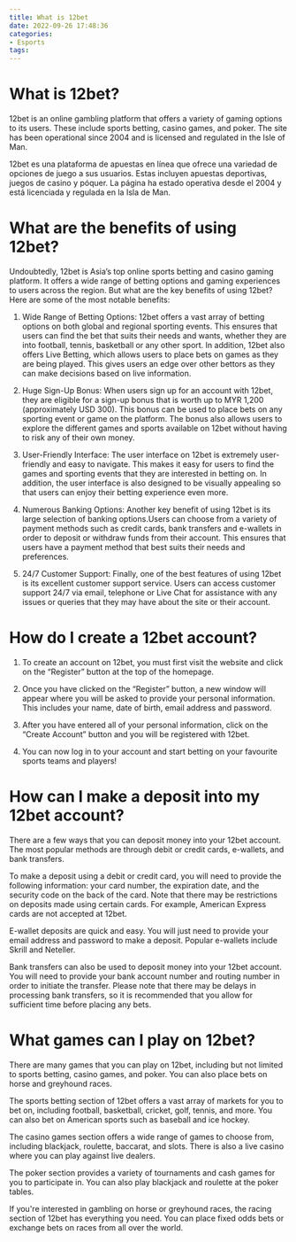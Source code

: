 ```yaml
---
title: What is 12bet
date: 2022-09-26 17:48:36
categories:
- Esports
tags:
---
```



#  What is 12bet?

12bet is an online gambling platform that offers a variety of gaming options to its users. These include sports betting, casino games, and poker. The site has been operational since 2004 and is licensed and regulated in the Isle of Man.

12bet es una plataforma de apuestas en línea que ofrece una variedad de opciones de juego a sus usuarios. Estas incluyen apuestas deportivas, juegos de casino y póquer. La página ha estado operativa desde el 2004 y está licenciada y regulada en la Isla de Man.

#  What are the benefits of using 12bet?

Undoubtedly, 12bet is Asia’s top online sports betting and casino gaming platform. It offers a wide range of betting options and gaming experiences to users across the region. But what are the key benefits of using 12bet? Here are some of the most notable benefits:




1. Wide Range of Betting Options: 12bet offers a vast array of betting options on both global and regional sporting events. This ensures that users can find the bet that suits their needs and wants, whether they are into football, tennis, basketball or any other sport. In addition, 12bet also offers Live Betting, which allows users to place bets on games as they are being played. This gives users an edge over other bettors as they can make decisions based on live information.



2. Huge Sign-Up Bonus: When users sign up for an account with 12bet, they are eligible for a sign-up bonus that is worth up to MYR 1,200 (approximately USD 300). This bonus can be used to place bets on any sporting event or game on the platform. The bonus also allows users to explore the different games and sports available on 12bet without having to risk any of their own money.



3. User-Friendly Interface: The user interface on 12bet is extremely user-friendly and easy to navigate. This makes it easy for users to find the games and sporting events that they are interested in betting on. In addition, the user interface is also designed to be visually appealing so that users can enjoy their betting experience even more.



4. Numerous Banking Options: Another key benefit of using 12bet is its large selection of banking options.Users can choose from a variety of payment methods such as credit cards, bank transfers and e-wallets in order to deposit or withdraw funds from their account. This ensures that users have a payment method that best suits their needs and preferences.



5. 24/7 Customer Support: Finally, one of the best features of using 12bet is its excellent customer support service. Users can access customer support 24/7 via email, telephone or Live Chat for assistance with any issues or queries that they may have about the site or their account.

#  How do I create a 12bet account?

1. To create an account on 12bet, you must first visit the website and click on the “Register” button at the top of the homepage.

2. Once you have clicked on the “Register” button, a new window will appear where you will be asked to provide your personal information. This includes your name, date of birth, email address and password.

3. After you have entered all of your personal information, click on the “Create Account” button and you will be registered with 12bet.

4. You can now log in to your account and start betting on your favourite sports teams and players!

#  How can I make a deposit into my 12bet account?

There are a few ways that you can deposit money into your 12bet account. The most popular methods are through debit or credit cards, e-wallets, and bank transfers.

To make a deposit using a debit or credit card, you will need to provide the following information: your card number, the expiration date, and the security code on the back of the card. Note that there may be restrictions on deposits made using certain cards. For example, American Express cards are not accepted at 12bet.

E-wallet deposits are quick and easy. You will just need to provide your email address and password to make a deposit. Popular e-wallets include Skrill and Neteller.

Bank transfers can also be used to deposit money into your 12bet account. You will need to provide your bank account number and routing number in order to initiate the transfer. Please note that there may be delays in processing bank transfers, so it is recommended that you allow for sufficient time before placing any bets.

#  What games can I play on 12bet?

There are many games that you can play on 12bet, including but not limited to sports betting, casino games, and poker. You can also place bets on horse and greyhound races.

The sports betting section of 12bet offers a vast array of markets for you to bet on, including football, basketball, cricket, golf, tennis, and more. You can also bet on American sports such as baseball and ice hockey.

The casino games section offers a wide range of games to choose from, including blackjack, roulette, baccarat, and slots. There is also a live casino where you can play against live dealers.

The poker section provides a variety of tournaments and cash games for you to participate in. You can also play blackjack and roulette at the poker tables.

If you're interested in gambling on horse or greyhound races, the racing section of 12bet has everything you need. You can place fixed odds bets or exchange bets on races from all over the world.